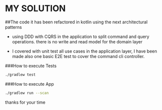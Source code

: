 # MY SOLUTION

##The code it has been refactored in kotlin using the next architectural patterns
- using DDD with CQRS in the application to split command and query operations.  there is no write and read model for the domain layer

- I covered with unit test all use cases in the application layer, I have been made also one basic E2E test to cover the  command cli controller.

###How to execute Tests
```bash
./gradlew test
```

###How to execute App
```bash
./gradlew run --scan
```

thanks for your time
